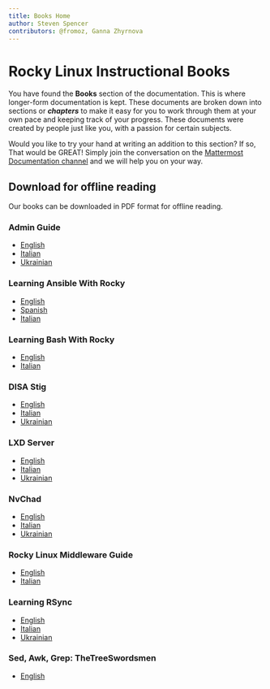 ```yaml
---
title: Books Home
author: Steven Spencer
contributors: @fromoz, Ganna Zhyrnova
---
```


# Rocky Linux Instructional Books

You have found the **Books** section of the documentation. This is where longer-form documentation is kept. These documents are broken down into sections or **_chapters_** to make it easy for you to work through them at your own pace and keeping track of your progress. These documents were created by people just like you, with a passion for certain subjects.

Would you like to try your hand at writing an addition to this section? If so, That would be GREAT! Simply join the conversation on the [Mattermost Documentation channel](https://chat.rockylinux.org/rocky-linux/channels/documentation) and we will help you on your way.

## Download for offline reading

Our books can be downloaded in PDF format for offline reading.

### Admin Guide

* [English](https://rocky-linux.github.io/documentation/RockyLinuxAdminGuide.pdf)
* [Italian](https://rocky-linux.github.io/documentation/RockyLinuxAdminGuide.it.pdf)
* [Ukrainian](https://rocky-linux.github.io/documentation/RockyLinuxAdminGuide.uk.pdf)

### Learning Ansible With Rocky

* [English](https://rocky-linux.github.io/documentation/LearningAnsibleWithRocky.pdf)
* [Spanish](https://rocky-linux.github.io/documentation/LearningAnsibleWithRocky.es.pdf)
* [Italian](https://rocky-linux.github.io/documentation/LearningAnsibleWithRocky.it.pdf)

### Learning Bash With Rocky

* [English](https://rocky-linux.github.io/documentation/LearningBashWithRocky.pdf)
* [Italian](https://rocky-linux.github.io/documentation/LearningBashWithRocky.it.pdf)

### DISA Stig

* [English](https://rocky-linux.github.io/documentation/Disa_stig_rocky_linux.pdf)
* [Italian](https://rocky-linux.github.io/documentation/Disa_stig_rocky_linux.it.pdf)
* [Ukrainian](https://rocky-linux.github.io/documentation/Disa_stig_rocky_linux.uk.pdf)

### LXD Server

* [English](https://rocky-linux.github.io/documentation/lxd_server_rocky_linux.pdf)
* [Italian](https://rocky-linux.github.io/documentation/lxd_server_rocky_linux.it.pdf)
* [Ukrainian](https://rocky-linux.github.io/documentation/lxd_server_rocky_linux.uk.pdf)

### NvChad

* [English](https://rocky-linux.github.io/documentation/NvChad.pdf)
* [Italian](https://rocky-linux.github.io/documentation/NvChad.it.pdf)
* [Ukrainian](https://rocky-linux.github.io/documentation/NvChad.uk.pdf)

### Rocky Linux Middleware Guide

* [English](https://rocky-linux.github.io/documentation/RockyLinuxMiddlewaresGuide.pdf)
* [Italian](https://rocky-linux.github.io/documentation/RockyLinuxMiddlewaresGuide.it.pdf)

### Learning RSync

* [English](https://rocky-linux.github.io/documentation/learning_rsync_rocky_linux.pdf)
* [Italian](https://rocky-linux.github.io/documentation/learning_rsync_rocky_linux.it.pdf)
* [Ukrainian](https://rocky-linux.github.io/documentation/learning_rsync_rocky_linux.uk.pdf)

### Sed, Awk, Grep: TheTreeSwordsmen

* [English](https://rocky-linux.github.io/documentation/Sed_Awk_Grep_TheTreeSwordsmen.pdf)
